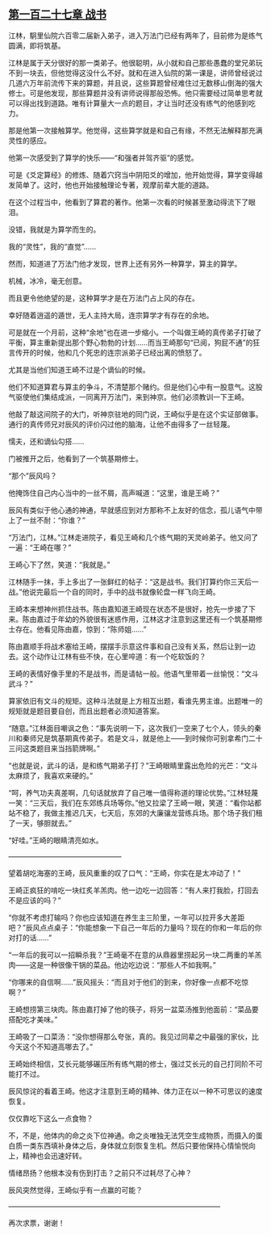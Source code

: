 ## [第一百二十七章 战书](https://www.xxbiquge.com/11_11207/8905514.html)


  江林，駉里仙院六百零二届新入弟子，进入万法门已经有两年了，目前修为是练气圆满，即将筑基。

  江林是属于天分很好的那一类弟子。他很聪明，从小就和自己那些愚蠢的堂兄弟玩不到一块去，但他觉得这没什么不好。就和在进入仙院的第一课是，讲师曾经说过几道六万年前流传下来的算题，并且说，这些算题曾经难住过无数移山倒海的强大修士。可是他发现，那些算题并没有讲师说得那般恐怖。他只需要经过简单思考就可以得出找到道路。唯有计算量大一点的题目，才让当时还没有练气的他感到吃力。

  那是他第一次接触算学。他觉得，这些算学就是和自己有缘，不然无法解释那充满灵性的感应。

  他第一次感受到了算学的快乐——“和强者并驾齐驱”的感觉。

  可是《爻定算经》的修炼、随着穴窍当中阴阳爻的增加，他开始觉得，算学变得越发简单了。这时，他也开始接触理论专著，观摩前辈大能的道路。

  在这个过程当中，他看到了算君的著作。他第一次看的时候甚至激动得流下了眼泪。

  没错，我就是为算学而生的。

  我的“灵性”，我的“直觉”……

  然而，知道进了万法门他才发现，世界上还有另外一种算学，算主的算学。

  机械，冰冷，毫无创意。

  而且更令他绝望的是，这种算学才是在万法门占上风的存在。

  幸好随着逍遥的遁世，无人主持大局，连宗算学才有存在的余地。

  可是就在一个月前，这种“余地”也在进一步缩小。一个叫做王崎的真传弟子打破了平衡，算主重新提出那个野心勃勃的计划……而当王崎那句“已阅，狗屁不通”的狂言传开的时候，他和几个死忠的连宗派弟子已经出离的愤怒了。

  尤其是当他们知道王崎不过是个谪仙的时候。

  他们不知道算君与算主的争斗，不清楚那个赌约。但是他们心中有一股意气。这股气驱使他们集结成派，一同离开万法门，来到神京。他们必须教训一下王崎。

  他敲了敲这间院子的大门，听神京驻地的同门说，王崎似乎是在这个实证部做事。通行的真传师兄对辰风的评价闪过他的脑海，让他不由得多了一丝轻蔑。

  懦夫，还和谪仙勾搭……

  门被推开之后，他看到了一个筑基期修士。

  “那个”辰风吗？

  他掩饰住自己内心当中的一丝不屑，高声喊道：“这里，谁是王崎？”

  辰风有类似于他心通的神通，早就感应到对方那称不上友好的信念，孤儿语气中带上了一丝不耐：“你谁？”

  “万法门，江林。”江林走进院子，看见王崎和几个练气期的天灵岭弟子。他又问了一遍：“王崎在哪？”

  王崎心下了然，笑道：“我就是。”

  江林随手一抹，手上多出了一张鲜红的帖子：“这是战书。我们打算约你三天后一战。”他说完最后一个自的同时，手中的战书就像轮盘一样飞向王崎。

  王崎本来想神州抓住战书。陈由嘉知道王崎现在状态不是很好，抢先一步接了下来。陈由嘉过于年幼的外貌很有迷惑作用，江林这才注意到这里还有一个筑基期修士存在。他看见陈由嘉，惊到：“陈师姐……”

  陈由嘉顺手将战术塞给王崎，摆摆手示意这件事和自己没有关系，然后让到一边去。这个动作让江林有些不快，在心里啐道：有一个吃软饭的？

  王崎的表情好像手里的不是战书，而是请帖一般。他语气里带着一丝愉悦：“文斗武斗？”

  算家依旧有文斗的规矩。这种斗法就是上方相互出题，看谁先男主谁。出题唯一的规矩就是题目要自创，而且出题者必须知道答案。

  “随意。”江林面目嘲讽之色：“事先说明一下，这次我们一空来了七个人，领头的秦川和秦师兄是筑基期真传弟子。若是文斗，就是他上——到时候你可别拿希门二十三问这类题目来当挡箭牌啊。”

  “也就是说，武斗的话，是和练气期弟子打？”王崎眼睛里露出危险的光芒：“文斗太麻烦了，我喜欢来硬的。”

  “呵，养气功夫真差啊，几句话就放弃了自己唯一值得称道的理论优势。”江林轻蔑一笑：“三天后，我们在东郊练兵场等你。”他又拉梁了王崎一眼，笑道：“看你站都站不稳了，我做主推迟几天，七天后，东郊的大廉骧龙营练兵场。那个场子我们租了一天，够胆就去。”

  “好哇。”王崎的眼睛清亮如水。

  ————————————————

  望着胡吃海塞的王崎，辰风重重的叹了口气：“王崎，你实在是太冲动了！”

  王崎正疯狂的啃吃一块红炙羊羔肉。他一边吃一边回答：“有人来打我脸，打回去不是应该的吗？”

  “你就不考虑打输吗？你也应该知道在养生主三阶里，一年可以拉开多大差距吧？”辰风点点桌子：“你能想象一下自己一年后的力量吗？现在的你和一年后的你对打的话……”

  “一年后的我可以一招瞬杀我？”王崎毫不在意的从鼎器里捞起另一块二两重的羊羔肉——这是一种很像干锅的菜品。他边吃边说：“那些人不如我啊。”

  “你哪来的自信啊……”辰风摇头：“而且对于他们的到来，你好像一点都不吃惊啊？”

  王崎想捞第三块肉。陈由嘉打掉了他的筷子，将另一盆菜汤推到他面前：“菜品要搭配吃才美味。”

  王崎吸了一口菜汤：“没你想得那么夸张，真的。我见过同辈之中最强的家伙，比今天这个不知道高哪去了。”

  王崎始终相信，艾长元能够碾压所有练气期的修士，强过艾长元的自己打同阶不可能打不过。

  辰风惊诧的看着王崎。他这才注意到王崎的精神、体力正在以一种不可思议的速度恢复。

  仅仅靠吃下这么一点食物？

  不，不是，他体内的命之炎下位神通。命之炎唯独无法凭空生成物质，而摄入的蛋白质一类东西填补身体之后，身体就立刻恢复生机。然后只要他保持心情愉悦向上，精神也会迅速好转。

  情绪昂扬？他根本没有伤到打击？之前只不过耗尽了心神？

  辰风突然觉得，王崎似乎有一点赢的可能？

  ——————————————————————————————

  再次求票，谢谢！
